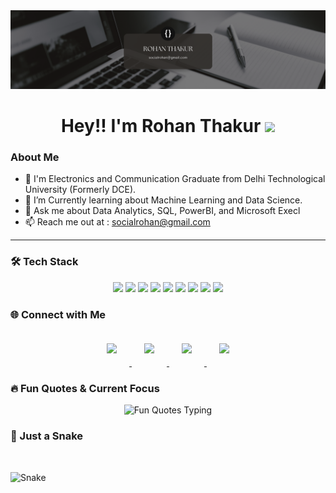 <img src="https://raw.githubusercontent.com/rohanxthakur/rohanxthakur/refs/heads/main/ROHAN.png"/>
 
 <!----Intro---->
 
<h1 align="center"> Hey!! I'm Rohan Thakur <img src="https://raw.githubusercontent.com/MartinHeinz/MartinHeinz/master/wave.gif" width="30px"></h1>

### About Me
- 📖 I'm Electronics and Communication Graduate from Delhi Technological University (Formerly DCE).
- 🌱 I’m Currently learning about Machine Learning and Data Science.
- 💬 Ask me about Data Analytics, SQL, PowerBI, and Microsoft Execl
- 📫 Reach me out at : socialrohan@gmail.com
<hr>

<!---Intro End--->

<!-----Skills---->
### 🛠 Tech Stack

<p align="center">
  <img src="https://img.shields.io/badge/HTML5-E34F26?style=for-the-badge&logo=html5&logoColor=white" />
  <img src="https://img.shields.io/badge/CSS3-1572B6?style=for-the-badge&logo=css3&logoColor=white" />
  <img src="https://img.shields.io/badge/Python-61DAFB?style=for-the-badge&logo=python&logoColor=black" />
  <img src="https://img.shields.io/badge/Git-F05032?style=for-the-badge&logo=git&logoColor=white" />
  <img src="https://img.shields.io/badge/GitHub-181717?style=for-the-badge&logo=github&logoColor=white" />
  <img src="https://img.shields.io/badge/Postman-FF6C37?style=for-the-badge&logo=postman&logoColor=white" />
  <img src="https://img.shields.io/badge/VS_Code-0078D4?style=for-the-badge&logo=visual-studio-code&logoColor=white" />
  <img src="https://img.shields.io/badge/PowerBI-C16716?style=for-the-badge" />
  <img src="https://img.shields.io/badge/SQL-0078D4?style=for-the-badge&logo=mysql&logoColor=white" />
</p>

### 🌐 Connect with Me

<p align="center">
  <!-- LinkedIn -->
  <a href="https://www.linkedin.com/in/rohanthakur05" target="_blank">
    <img src="https://img.shields.io/badge/LinkedIn-0A66C2?style=for-the-badge&logo=linkedin&logoColor=white" height="65" style="margin: 20px; transform: scale(1); transition: transform 0.3s ease-in-out;" onmouseover="this.style.transform='scale(1.15)'" onmouseout="this.style.transform='scale(1)'" />
  </a>

  <!-- Twitter -->
  <a href="https://x.com" target="_blank">
    <img src="https://img.shields.io/badge/Twitter-1DA1F2?style=for-the-badge&logo=twitter&logoColor=white" height="65" style="margin: 20px; transform: scale(1); transition: transform 0.3s ease-in-out;" onmouseover="this.style.transform='scale(1.15)'" onmouseout="this.style.transform='scale(1)'" />
  </a>

  <!-- GitHub -->
  <a href="https://github.com/rohanxthakur" target="_blank">
    <img src="https://img.shields.io/badge/GitHub-181717?style=for-the-badge&logo=github&logoColor=white" height="65" style="margin: 20px; transform: scale(1); transition: transform 0.3s ease-in-out;" onmouseover="this.style.transform='scale(1.15)'" onmouseout="this.style.transform='scale(1)'" />
  </a>

  <!-- Email -->
  <a href="mailto:rohanthakur2002@gmail.com" target="_blank">
    <img src="https://img.shields.io/badge/Email-D14836?style=for-the-badge&logo=gmail&logoColor=white" height="65" style="margin: 20px; transform: scale(1); transition: transform 0.3s ease-in-out;" onmouseover="this.style.transform='scale(1.15)'" onmouseout="this.style.transform='scale(1)'" />
  </a>
</p>


### 🔥 Fun Quotes & Current Focus

<p align="center">
  <img src="https://readme-typing-svg.herokuapp.com?font=Fira+Code&size=24&pause=1000&color=FF5733&width=600&lines=%22Code+is+like+humor...%22;%22When+you+have+to+explain+it,+it's+bad.%22;%22Currently+Learning:+ML%22" alt="Fun Quotes Typing"/>
</p>

<!-----------Dino game and Snake-------->



### 🐍 Just a Snake  

 <br>

![Snake](https://user-images.githubusercontent.com/96336775/182021699-2259529a-dcbd-4efb-b9cc-10dc78f3fa24.svg)

<!-----------Dino game and Snake end-------->

<!-------------Connect with me-------------->

<!---
<h2 align="center"> Connect With me <img src = "https://raw.githubusercontent.com/ShahriarShafin/ShahriarShafin/main/Assets/handshake.gif" height="30px"/></h2>
<p align="center">
<a href = "https://www.linkedin.com/in/kartikkc397/" target="_blank"><img src="https://img.icons8.com/fluent/48/000000/linkedin.png"/></a>
<a href = "https://twitter.com/kartikkc_397" target="_blank"><img src="https://img.icons8.com/fluent/48/000000/twitter.png"/></a>
<a href = "https://www.instagram.com/kartikkc397/" target="_blank"><img src="https://img.icons8.com/fluent/48/000000/instagram-new.png"/></a>
<a href = "https://www.github.com/kartikkc/" target="_blank"><img src="https://img.icons8.com/fluent/48/000000/github.png"/></a>
<a href = "mailto:kartikkc95@gmail.com" target="_blank"><img src="https://img.icons8.com/fluent/48/000000/gmail.png"/></a>
</p>--->

<!-------------Connect with me End-------------->

<!--End---->
